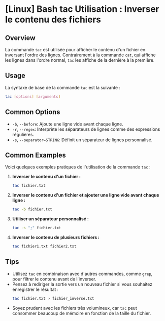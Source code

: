 # [Linux] Bash tac Utilisation : Inverser le contenu des fichiers

## Overview
La commande `tac` est utilisée pour afficher le contenu d'un fichier en inversant l'ordre des lignes. Contrairement à la commande `cat`, qui affiche les lignes dans l'ordre normal, `tac` les affiche de la dernière à la première.

## Usage
La syntaxe de base de la commande `tac` est la suivante :

```bash
tac [options] [arguments]
```

## Common Options
- `-b`, `--before`: Ajoute une ligne vide avant chaque ligne.
- `-r`, `--regex`: Interprète les séparateurs de lignes comme des expressions régulières.
- `-s`, `--separator=STRING`: Définit un séparateur de lignes personnalisé.

## Common Examples
Voici quelques exemples pratiques de l'utilisation de la commande `tac` :

1. **Inverser le contenu d'un fichier :**
   ```bash
   tac fichier.txt
   ```

2. **Inverser le contenu d'un fichier et ajouter une ligne vide avant chaque ligne :**
   ```bash
   tac -b fichier.txt
   ```

3. **Utiliser un séparateur personnalisé :**
   ```bash
   tac -s ";" fichier.txt
   ```

4. **Inverser le contenu de plusieurs fichiers :**
   ```bash
   tac fichier1.txt fichier2.txt
   ```

## Tips
- Utilisez `tac` en combinaison avec d'autres commandes, comme `grep`, pour filtrer le contenu avant de l'inverser.
- Pensez à rediriger la sortie vers un nouveau fichier si vous souhaitez enregistrer le résultat :
  ```bash
  tac fichier.txt > fichier_inverse.txt
  ```
- Soyez prudent avec les fichiers très volumineux, car `tac` peut consommer beaucoup de mémoire en fonction de la taille du fichier.